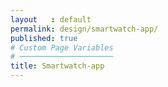 ```yaml
---
layout   : default
permalink: design/smartwatch-app/
published: true
# Custom Page Variables
# ─────────────────────
title: Smartwatch-app
---
```



